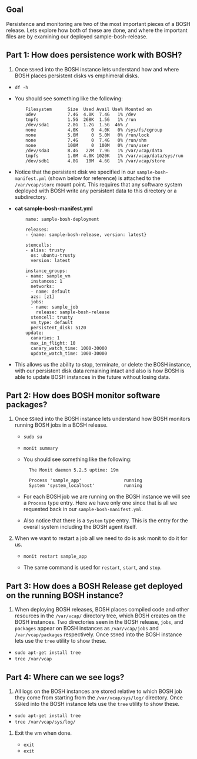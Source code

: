 ## Goal

Persistence and monitoring are two of the most important pieces of a BOSH release. Lets explore how both of these are done, and where the important files are by examining our deployed sample-bosh-release.

## Part 1: How does persistence work with BOSH?

1. Once `SSH`ed into the BOSH instance lets understand how and where BOSH places persistent disks vs emphimeral disks.

  - `df -h`

  - You should see something like the following:

            Filesystem      Size  Used Avail Use% Mounted on
            udev            7.4G  4.0K  7.4G   1% /dev
            tmpfs           1.5G  268K  1.5G   1% /run
            /dev/sda1       2.8G  1.2G  1.5G  46% /
            none            4.0K     0  4.0K   0% /sys/fs/cgroup
            none            5.0M     0  5.0M   0% /run/lock
            none            7.4G     0  7.4G   0% /run/shm
            none            100M     0  100M   0% /run/user
            /dev/sda3       8.4G   22M  7.9G   1% /var/vcap/data
            tmpfs           1.0M  4.0K 1020K   1% /var/vcap/data/sys/run
            /dev/sdb1       4.8G   10M  4.6G   1% /var/vcap/store

  - Notice that the persistent disk we specified in our `sample-bosh-manifest.yml` (shown below for reference) is attached to the `/var/vcap/store` mount point. This requires that any software system deployed with BOSH write any persistent data to this directory or a subdirectory.

  - **cat sample-bosh-manifest.yml**


            name: sample-bosh-deployment

            releases:
            - {name: sample-bosh-release, version: latest}

            stemcells:
            - alias: trusty
              os: ubuntu-trusty
              version: latest

            instance_groups:
            - name: sample_vm
              instances: 1
              networks:
              - name: default
              azs: [z1]
              jobs:
              - name: sample_job
                release: sample-bosh-release
              stemcell: trusty
              vm_type: default
              persistent_disk: 5120
            update:
              canaries: 1
              max_in_flight: 10
              canary_watch_time: 1000-30000
              update_watch_time: 1000-30000

  - This allows us the ability to stop, terminate, or delete the BOSH instance, with our persistent disk data remaining intact and also is how BOSH is able to update BOSH instances in the future without losing data.

## Part 2: How does BOSH monitor software packages?

1. Once `SSH`ed into the BOSH instance lets understand how BOSH monitors running BOSH jobs in a BOSH release.

    - `sudo su`
    - `monit summary`

    - You should see something like the following:

            The Monit daemon 5.2.5 uptime: 19m

            Process 'sample_app'                running
            System 'system_localhost'           running

    - For each BOSH job we are running on the BOSH instance we will see a `Process` type entry. Here we have only one since that is all we requested back in our `sample-bosh-manifest.yml`.

    - Also notice that there is a `System` type entry. This is the entry for the overall system including the BOSH agent itself.

1. When we want to restart a job all we need to do is ask monit to do it for us.

    - `monit restart sample_app`

    - The same command is used for `restart`, `start`, and `stop`.

## Part 3: How does a BOSH Release get deployed on the running BOSH instance?

1. When deploying BOSH releases, BOSH places compiled code and other resources in the `/var/vcap/` directory tree, which BOSH creates on the BOSH instances. Two directories seen in the BOSH release, `jobs`, and `packages` appear on BOSH instances as `/var/vcap/jobs` and `/var/vcap/packages` respectively. Once `SSH`ed into the BOSH instance lets use the `tree` utility to show these.

- `sudo apt-get install tree`
- `tree /var/vcap`

## Part 4: Where can we see logs?

1. All logs on the BOSH instances are stored relative to which BOSH job they come from starting from the `/var/vcap/sys/log/` directory. Once `SSH`ed into the BOSH instance lets use the `tree` utility to show these.

  - `sudo apt-get install tree`
  - `tree /var/vcap/sys/log/`

1. Exit the vm when done.

    - `exit`
    - `exit`
